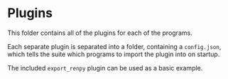 # Plugins

This folder contains all of the plugins for each of the programs.

Each separate plugin is separated into a folder, containing a `config.json`, which tells the suite which programs to import the plugin into on startup.

The included `export_renpy` plugin can be used as a basic example.
